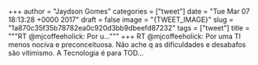 
+++
author = "Jaydson Gomes"
categories = ["tweet"]
date = "Tue Mar 07 18:13:28 +0000 2017"
draft = false
image = "{TWEET_IMAGE}"
slug = "1a870c35f35b78782ea0c920d3bb9dbeefd87232"
tags = ["tweet"]
title = """RT @mjcoffeeholick: Por u..."""
+++
RT @mjcoffeeholick: Por uma TI menos nociva e preconceituosa. Não ache q as dificuldades e desabafos são vitimismo. A Tecnologia é para TOD…

